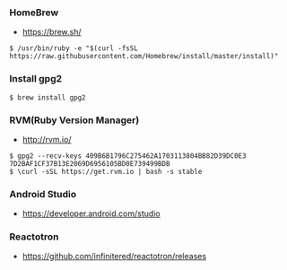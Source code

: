 ### HomeBrew
- https://brew.sh/
```
$ /usr/bin/ruby -e "$(curl -fsSL https://raw.githubusercontent.com/Homebrew/install/master/install)"
```

### Install gpg2
```
$ brew install gpg2
```
### RVM(Ruby Version Manager)
- http://rvm.io/
```
$ gpg2 --recv-keys 409B6B1796C275462A1703113804BB82D39DC0E3 7D2BAF1CF37B13E2069D6956105BD0E739499BDB
$ \curl -sSL https://get.rvm.io | bash -s stable
```

### Android Studio
- https://developer.android.com/studio

### Reactotron
- https://github.com/infinitered/reactotron/releases

